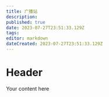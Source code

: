 ```yaml
---
title: 广播站
description: 
published: true
date: 2023-07-27T23:51:33.129Z
tags: 
editor: markdown
dateCreated: 2023-07-27T23:51:33.129Z
---
```


# Header
Your content here